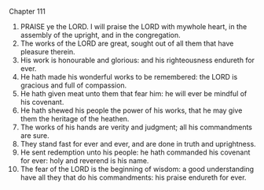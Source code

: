 

Chapter 111

1. PRAISE ye the LORD.  I will praise the LORD with mywhole heart, in the assembly of the upright, and in the congregation.
2. The works of the LORD are great, sought out of all them that have pleasure therein.
3. His work is honourable and glorious: and his righteousness endureth for ever.
4. He hath made his wonderful works to be remembered: the LORD is gracious and full of compassion.
5. He hath given meat unto them that fear him: he will ever be mindful of his covenant.
6. He hath shewed his people the power of his works, that he may give them the heritage of the heathen.
7. The works of his hands are verity and judgment; all his commandments are sure.
8. They stand fast for ever and ever, and are done in truth and uprightness.
9. He sent redemption unto his people: he hath commanded his covenant for ever: holy and reverend is his name.
10. The fear of the LORD is the beginning of wisdom: a good understanding have all they that do his commandments: his praise endureth for ever.
